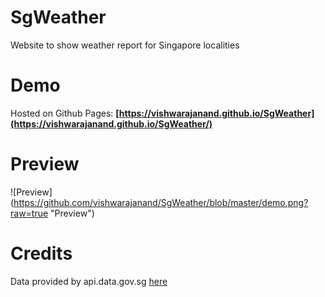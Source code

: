 # SgWeather
Website to show weather report for Singapore localities

# Demo
Hosted on Github Pages:
**[https://vishwarajanand.github.io/SgWeather](https://vishwarajanand.github.io/SgWeather/)**

# Preview
![Preview]
(https://github.com/vishwarajanand/SgWeather/blob/master/demo.png?raw=true "Preview")

# Credits
Data provided by api.data.gov.sg [here](https://api.data.gov.sg/v1/environment/2-hour-weather-forecast)
